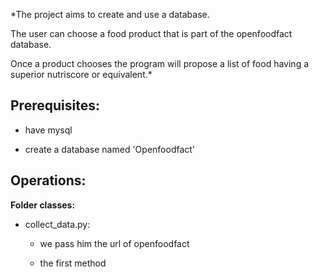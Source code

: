 *The project aims to create and use a database.

  

The user can choose a food product that is part of the openfoodfact database.

  

Once a product chooses the program will propose a list of food having a superior nutriscore or equivalent.*

  

  

  

## **Prerequisites:**

  

  

- have mysql

  

- create a database named 'Openfoodfact'

  

  

  

  

  

## Operations:

  

  

**Folder classes:**

  

  

- collect_data.py:

  

	- we pass him the url of openfoodfact

  

	- the first method